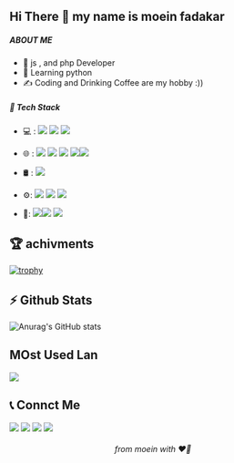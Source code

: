<h2>Hi There 👋 my name is moein fadakar </h2>
<h5>ABOUT ME</h5>

* 🫡 js , and php Developer
* 🌱 Learning python
* ✍️  Coding and Drinking Coffee are my hobby :))

<h5>🔧   Tech Stack</h5>

* <p>💻 : <img src="https://img.shields.io/badge/Python-14354C?style=for-the-badge&logo=python&logoColor=white"> <img src="https://img.shields.io/badge/PHP-777BB4?style=for-the-badge&logo=php&logoColor=white"> <img src="https://img.shields.io/badge/Laravel-FF2D20?style=for-the-badge&logo=laravel&logoColor=white" > </p>   

* <a> 🌐 : <img src="https://img.shields.io/badge/HTML5-E34F26?style=for-the-badge&logo=html5&logoColor=white"> <img src="https://img.shields.io/badge/CSS3-1572B6?style=for-the-badge&logo=css3&logoColor=white" > <img src="https://img.shields.io/badge/JavaScript-F7DF1E?style=for-the-badge&logo=javascript&logoColor=black" > <img src="https://img.shields.io/badge/Bootstrap-563D7C?style=for-the-badge&logo=bootstrap&logoColor=white"><img src="https://img.shields.io/badge/jQuery-0769AD?style=for-the-badge&logo=jquery&logoColor=white" >


</a>

* <p> 🛢 : <img src="https://img.shields.io/badge/MySQL-00000F?style=for-the-badge&logo=mysql&logoColor=white"></p>
* <p>⚙️: <img src="https://img.shields.io/badge/GIT-E44C30?style=for-the-badge&logo=git&logoColor=white" > <img src="https://img.shields.io/badge/GitHub-100000?style=for-the-badge&logo=github&logoColor=white" > <img src="https://img.shields.io/badge/Markdown-lightgray?style=for-the-badge&logo=markdown&logoColor=white" ></p>
* <p>🔧:  <img src="https://img.shields.io/badge/Visual%20Studio-5C2D91.svg?style=for-the-badge&logo=github&logoColor=white"><img src="https://img.shields.io/badge/Pycarm-black?style=for-the-badge&logo=pycharm&logoColor=white"> <img src="https://img.shields.io/badge/phpstorm-black?style=for-the-badge&logo=phpstorm&logoColor=white">
</p>


<h2>🏆   achivments</h2>

[![trophy](https://github-profile-trophy.vercel.app/?username=imMoeinFadakar
)](https://github.com/ryo-ma/github-profile-trophy)

<h2>⚡️   Github Stats</h2>

<a>
  
![Anurag's GitHub stats](https://github-readme-stats.vercel.app/api?username=imMoeinFadakar&show_icons=true)

<h2>MOst Used Lan</h2>

<img src="https://github-readme-stats.vercel.app/api/top-langs/?username=imMoeinFadakar&layout=compact" >

</a>
<h2>📞   Connct Me</h2>

<p>
<img src="https://img.shields.io/badge/instagram-moeinfdkr-orange?logo=instagram&style=for-the-badge&logoColor=white">
 <img src="https://img.shields.io/badge/linkedin-moeinfdkr-lightblue?logo=linkedin&style=for-the-badge&logoColor=white" >
<img src="https://img.shields.io/badge/telegram-Moein23445-blue?logo=telegram&style=for-the-badge&logoColor=white" >
<img src="https://img.shields.io/badge/email-moeinfadakar3@gmail.com-red?logo=gmail&style=for-the-badge&logoColor=white" >

</p>


<h6 align="center" >from moein with ❤️‍🔥</h6>



